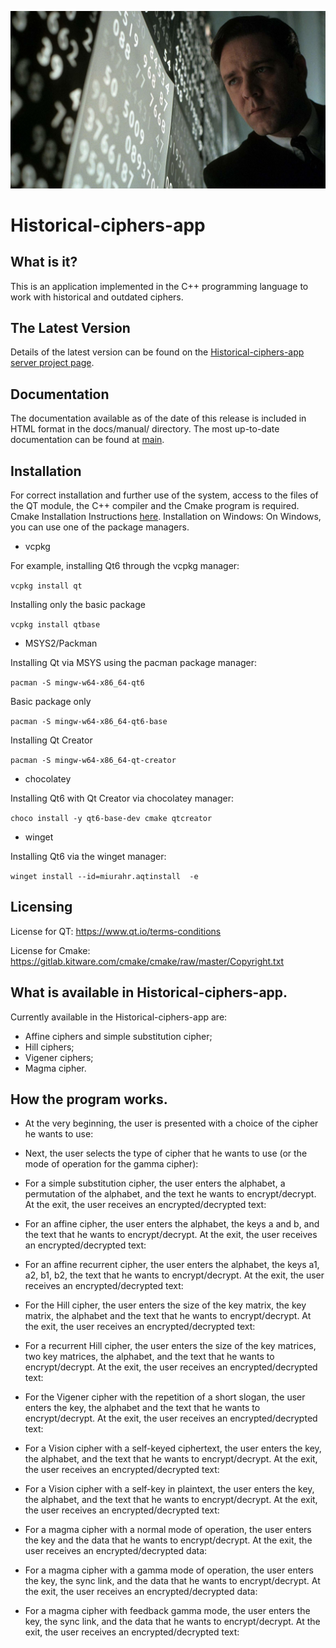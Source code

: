 ![Netu kartinki](https://github.com/KKZbiniakov/Historical-ciphers-app/blob/main/pics/img-53391-15897027866640.jpg?raw=true)

# Historical-ciphers-app

##  What is it?

This is an application implemented in the C++ programming language to work with historical and outdated ciphers.

## The Latest Version

Details of the latest version can be found on the [Historical-ciphers-app
server project page](https://github.com/KKZbinyakov/Historical-ciphers-app/tree/main).

## Documentation

The documentation available as of the date of this release is
included in HTML format in the docs/manual/ directory.  The most
up-to-date documentation can be found at
[main](https://github.com/KKZbinyakov/Historical-ciphers-app/tree/main).

## Installation

For correct installation and further use of the system, access to the files of the QT module, the C++ compiler and the Cmake program is required. Cmake Installation Instructions [here](https://cmake.org/cmake/help/book/mastering-cmake/chapter/Getting%20Started.html).
Installation on Windows:
On Windows, you can use one of the package managers.

- vcpkg

For example, installing Qt6 through the vcpkg manager:

```vcpkg install qt```

Installing only the basic package

```vcpkg install qtbase```

- MSYS2/Packman

Installing Qt via MSYS using the pacman package manager:

```pacman -S mingw-w64-x86_64-qt6```

Basic package only

```pacman -S mingw-w64-x86_64-qt6-base```

Installing Qt Creator

```pacman -S mingw-w64-x86_64-qt-creator```

- chocolatey

Installing Qt6 with Qt Creator via chocolatey manager:

```choco install -y qt6-base-dev cmake qtcreator```

- winget

Installing Qt6 via the winget manager:

```winget install --id=miurahr.aqtinstall  -e```


## Licensing

License for QT: https://www.qt.io/terms-conditions

License for Cmake: https://gitlab.kitware.com/cmake/cmake/raw/master/Copyright.txt

## What is available in Historical-ciphers-app.

Currently available in the Historical-ciphers-app are: 
- Affine ciphers and simple substitution cipher; 
- Hill ciphers; 
- Vigener ciphers; 
- Magma cipher.

## How the program works.

- At the very beginning, the user is presented with a choice of the cipher he wants to use:

- Next, the user selects the type of cipher that he wants to use (or the mode of operation for the gamma cipher):

- For a simple substitution cipher, the user enters the alphabet, a permutation of the alphabet, and the text he wants to encrypt/decrypt. At the exit, the user receives an encrypted/decrypted text:

- For an affine cipher, the user enters the alphabet, the keys a and b, and the text that he wants to encrypt/decrypt. At the exit, the user receives an encrypted/decrypted text:

- For an affine recurrent cipher, the user enters the alphabet, the keys a1, a2, b1, b2, the text that he wants to encrypt/decrypt. At the exit, the user receives an encrypted/decrypted text:

- For the Hill cipher, the user enters the size of the key matrix, the key matrix, the alphabet and the text that he wants to encrypt/decrypt. At the exit, the user receives an encrypted/decrypted text:

- For a recurrent Hill cipher, the user enters the size of the key matrices, two key matrices, the alphabet, and the text that he wants to encrypt/decrypt. At the exit, the user receives an encrypted/decrypted text:

- For the Vigener cipher with the repetition of a short slogan, the user enters the key, the alphabet and the text that he wants to encrypt/decrypt. At the exit, the user receives an encrypted/decrypted text:

- For a Vision cipher with a self-keyed ciphertext, the user enters the key, the alphabet, and the text that he wants to encrypt/decrypt. At the exit, the user receives an encrypted/decrypted text:

- For a Vision cipher with a self-key in plaintext, the user enters the key, the alphabet, and the text that he wants to encrypt/decrypt. At the exit, the user receives an encrypted/decrypted text:

- For a magma cipher with a normal mode of operation, the user enters the key and the data that he wants to encrypt/decrypt. At the exit, the user receives an encrypted/decrypted data:

- For a magma cipher with a gamma mode of operation, the user enters the key, the sync link, and the data that he wants to encrypt/decrypt. At the exit, the user receives an encrypted/decrypted data:

- For a magma cipher with feedback gamma mode, the user enters the key, the sync link, and the data that he wants to encrypt/decrypt. At the exit, the user receives an encrypted/decrypted text:
